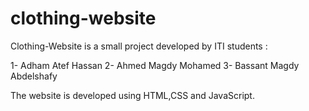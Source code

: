 # clothing-website

Clothing-Website is a small project developed by ITI students : 

1- Adham Atef Hassan 
2- Ahmed Magdy Mohamed
3- Bassant Magdy Abdelshafy

The website is developed using HTML,CSS and JavaScript.

